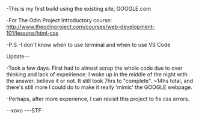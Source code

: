 -This is my first build using the existing site, GOOGLE.com

-For The Odin Project Introductory course: http://www.theodinproject.com/courses/web-development-101/lessons/html-css

-P.S.-I don't know when to use terminal and when to use VS Code

Update--

-Took a few days. First had to almost scrap the whole code due to over thinking and lack of expeirience.
I woke up in the middle of the night with the answer, believe it or not.
It still took 7hrs to "complete". ~14hs total, and there's still more I could do to make it really 'mimic' the GOOGLE webpage.

-Perhaps, after more experience, I can revisit this project to fix css errors.

--xoxo
---STF